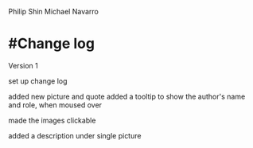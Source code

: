 Philip Shin
Michael Navarro

#Change log
==========
Version 1

set up change log

added new picture and quote
added a tooltip to show the author's name and role, when moused over

made the images clickable

added a description under single picture